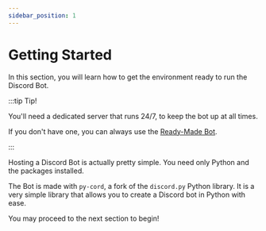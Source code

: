 ```yaml
---
sidebar_position: 1
---
```


# Getting Started

In this section, you will learn how to get the environment ready to run the Discord Bot.

:::tip Tip!

You'll need a dedicated server that runs 24/7, to keep the bot up at all times.  

If you don't have one, you can always use the [Ready-Made Bot](url).  

:::

Hosting a Discord Bot is actually pretty simple. You need only Python and the packages installed.

The Bot is made with `py-cord`, a fork of the `discord.py` Python library. 
It is a very simple library that allows you to create a Discord bot in Python with ease.

You may proceed to the next section to begin!

